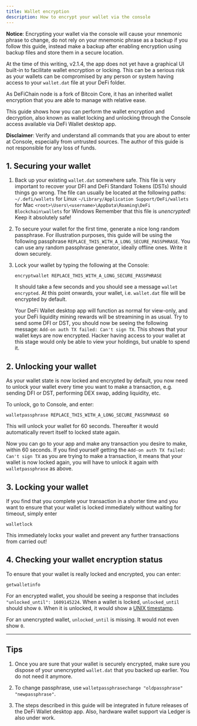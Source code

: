 ```yaml
---
title: Wallet encryption
description: How to encrypt your wallet via the console
---
```


**Notice**: Encrypting your wallet via the console will cause your mnemonic phrase to change, do not rely on your mnemonic phrase as a backup if you follow this guide, instead make a backup after enabling encryption using backup files and store them in a secure location.

At the time of this writing, v2.1.4, the app does not yet have a graphical UI built-in to facilitate wallet encryption or locking. This can be a serious risk as your wallets can be compromised by any person or system having access to your `wallet.dat` file at your DeFi folder.

As DeFiChain node is a fork of Bitcoin Core, it has an inherited wallet encryption that you are able to manage with relative ease.

This guide shows how you can perform the wallet encryption and decryption, also known as wallet locking and unlocking through the Console access available via DeFi Wallet desktop app.

**Disclaimer**: Verify and understand all commands that you are about to enter at Console, especially from untrusted sources. The author of this guide is not responsible for any loss of funds.

## 1. Securing your wallet

1. Back up your existing `wallet.dat` somewhere safe. This file is very important to recover your DFI and DeFi Standard Tokens (DSTs) should things go wrong. The file can usually be located at the following paths:
   `~/.defi/wallets` for Linux
   `~/Library/Application Support/DeFi/wallets` for Mac
   `<root>\Users\<username>\AppData\Roaming\DeFi Blockchain\wallets` for Windows
   Remember that this file is _unencrypted_! Keep it absolutely safe!

2. To secure your wallet for the first time, generate a nice long random passphrase. For illustration purposes, this guide will be using the following passphrase `REPLACE_THIS_WITH_A_LONG_SECURE_PASSPHRASE`. You can use any random passphrase generator, ideally offline ones. Write it down securely.

3. Lock your wallet by typing the following at the Console:

    ```
    encryptwallet REPLACE_THIS_WITH_A_LONG_SECURE_PASSPHRASE
    ```

   It should take a few seconds and you should see a message `wallet encrypted`.  At this point onwards, your wallet, i.e. `wallet.dat` file will be encrypted by default.

   Your DeFi Wallet desktop app will function as normal for view-only, and your DeFi liquidity mining rewards will be streamining in as usual. Try to send some DFI or DST, you should now be seeing the following message: `Add-on auth TX failed: Can't sign TX`. This shows that your wallet keys are now encrypted. Hacker having access to your wallet at this stage would only be able to view your holdings, but unable to spend it.

## 2. Unlocking your wallet

As your wallet state is now locked and encrypted by default, you now need to unlock your wallet every time you want to make a transaction, e.g. sending DFI or DST, performing DEX swap, adding liquidity, etc.

To unlock, go to Console, and enter:

```
walletpassphrase REPLACE_THIS_WITH_A_LONG_SECURE_PASSPHRASE 60
```

This will unlock your wallet for 60 seconds. Thereafter it would automatically revert itself to locked state again.

Now you can go to your app and make any transaction you desire to make, within 60 seconds. If you find yourself getting the `Add-on auth TX failed: Can't sign TX` as you are trying to make a transaction, it means that your wallet is now locked again, you will have to unlock it again with `walletpassphrase` as above.

## 3. Locking your wallet

If you find that you complete your transaction in a shorter time and you want to ensure that your wallet is locked immediately without waiting for timeout, simply enter

```
walletlock
```

This immediately locks your wallet and prevent any further transactions from carried out!

## 4. Checking your wallet encryption status

To ensure that your wallet is really locked and encrypted, you can enter:

```
getwalletinfo
```

For an encrypted wallet, you should be seeing a response that includes `"unlocked_until": 1609145224`. When a wallet is locked, `unlocked_until` should show `0`. When it is unlocked, it would show a [UNIX timestamp](https://www.epochconverter.com).

For an unencrypted wallet, `unlocked_until` is missing. It would not even show `0`.

---

## Tips

1. Once you are sure that your wallet is securely encrypted, make sure you dispose of your unencrypted `wallet.dat` that you backed up earlier. You do not need it anymore.

2. To change passphrase, use `walletpassphrasechange "oldpassphrase" "newpassphrase"`.

3. The steps described in this guide will be integrated in future releases of the DeFi Wallet desktop app. Also, hardware wallet support via Ledger is also under work.
